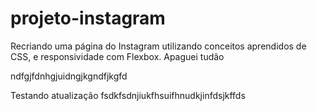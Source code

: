 # projeto-instagram
Recriando uma página do Instagram utilizando conceitos aprendidos de CSS, e responsividade com Flexbox.
Apaguei tudão

ndfgjfdnhgjuidngjkgndfjkgfd


Testando atualização
fsdkfsdnjiukfhsuifhnudkjinfdsjkffds
